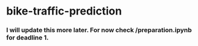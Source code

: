 # bike-traffic-prediction

### I will update this more later. For now check /preparation.ipynb for deadline 1.